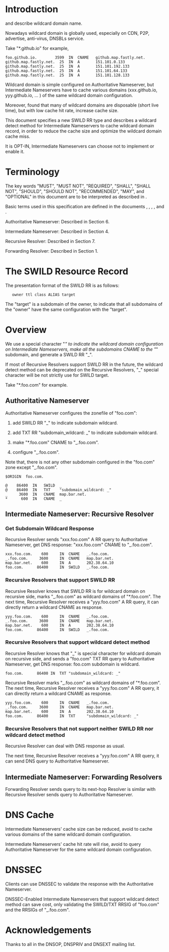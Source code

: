 # Introduction

<?rfc toc="yes"?>
<?rfc symrefs="yes"?>
<?rfc sortrefs="yes"?>
<?rfc subcompact="no"?>
<?rfc compact="yes"?>
<?rfc comments="yes"?>

[](#RFC1034) and [](#RFC4592) describe wildcard domain name.

Nowadays wildcard domain is globally used, especially on CDN, P2P, advertise, anti-virus, DNSBLs service.

Take "*.github.io" for example, 

    foo.github.io.		  3599	IN	CNAME	github.map.fastly.net.
    github.map.fastly.net.	25	IN	A	    151.101.0.133
    github.map.fastly.net.	25	IN	A	    151.101.192.133
    github.map.fastly.net.	25	IN	A	    151.101.64.133
    github.map.fastly.net.	25	IN	A	    151.101.128.133

Wildcard domain is simple configured on Authoritative Nameserver, but Intermediate Nameservers have to cache various domains (xxx.github.io, yyy.github.io, ... ) of the same wildcard domain configuration.

Moreover, [](#DNSNoise) found that many of wildcard domains are disposable (short live time), but with low cache hit rate, increase cache size.

This document specifies a new SWILD RR type and describes a wildcard detect method for Intermediate Nameservers to cache wildcard domain record, in order to reduce the cache size and optimize the wildcard domain cache miss.

It is OPT-IN, Intermediate Nameservers can choose not to implement or enable it.
   
# Terminology

The key words "MUST", "MUST NOT", "REQUIRED", "SHALL", "SHALL NOT", "SHOULD", "SHOULD NOT", "RECOMMENDED", "MAY", and "OPTIONAL" in this document are to be interpreted as described in [](#RFC2119).

Basic terms used in this specification are defined in the documents [](#RFC1034), [](#RFC1035), [](#RFC4592), [](#RFC7719), [](#RFC7871) and [](#RFC8020).

Authoritative Nameserver: Described in [](#RFC1035) Section 6.

Intermediate Nameserver: Described in [](#RFC7871) Section 4.   

Recursive Resolver: Described in [](#RFC1035) Section 7. 

Forwarding Resolver: Described in [](#RFC2308) Section 1.  

# The SWILD Resource Record

The presentation format of the SWILD RR is as follows:

       owner ttl class ALIAS target

The "target" is a subdomain of the owner, to indicate that all subdomains of the "owner" have the same configuration with the "target".

# Overview 

We use a special character "_" to indicate the wildcard domain configuration on Intermediate Nameservers, make all the subdomains CNAME to the "_" subdomain, and generate a SWILD RR "_".

If most of Recursive Resolvers support SWILD RR in the future, the wildcard detect method can be deprecated on the Recursive Resolvers, "_" special character will be not strictly use for SWILD target.

Take  "*.foo.com" for example.

## Authoritative Nameserver

Authoritative Nameserver configures the zonefile of "foo.com": 

1) add SWILD RR "_" to indicate subdomain wildcard.

2) add TXT RR "subdomain_wildcard: _" to indicate subdomain wildcard.

3) make "*.foo.com" CNAME to "_.foo.com". 

4) configure "_.foo.com".

Note that, there is not any other subdomain configured in the "foo.com" zone except "_.foo.com".

    $ORIGIN  foo.com.

    @    86400  IN   SWILD  _
    @    86400  IN   TXT    "subdomain_wildcard: _"
    _     3600  IN   CNAME  map.bar.net.
    *      600  IN   CNAME  _

## Intermediate Nameserver: Recursive Resolver

### Get Subdomain Wildcard Response

Recursive Resolver sends "xxx.foo.com" A RR query to Authoritative Nameserver, get DNS response: "xxx.foo.com" CNAME to "_.foo.com".

    xxx.foo.com.	600	    IN	CNAME	_.foo.com.
    _.foo.com.	   3600	    IN	CNAME	map.bar.net.
    map.bar.net.	600	    IN	A	    202.38.64.10
    foo.com.      86400     IN  SWILD   _.foo.com.

### Recursive Resolvers that support SWILD RR

Recursive Resolver knows that SWILD RR is for wildcard domain on recursive side, marks "_.foo.com" as wildcard domains of "*.foo.com".  The next time, Recursive Resolver receives a "yyy.foo.com" A RR query, it can directly return a wildcard CNAME as response.

    yyy.foo.com.	600	    IN	CNAME	_.foo.com.
    _.foo.com.	   3600	    IN	CNAME	map.bar.net.
    map.bar.net.	600	    IN	A	    202.38.64.10
    foo.com.      86400     IN  SWILD   _.foo.com.

### Recursive Resolvers that support wildcard detect method

Recursive Resolver knows that "_" is special character for wildcard domain on recursive side, and sends a "foo.com" TXT RR query to Authoritative Nameserver, get DNS response: foo.com subdomain is wildcard.

    foo.com.	  86400	IN	TXT	"subdomain_wildcard: _"

Recursive Resolver marks "_.foo.com" as wildcard domains of "*.foo.com".  The next time, Recursive Resolver receives a "yyy.foo.com" A RR query, it can directly return a wildcard CNAME as response.

    yyy.foo.com.	600	    IN	CNAME	_.foo.com.
    _.foo.com.	   3600	    IN	CNAME	map.bar.net.
    map.bar.net.	600	    IN	A	    202.38.64.10
    foo.com.      86400	    IN	TXT	    "subdomain_wildcard: _"

### Recursive Resolvers that not support neither SWILD RR nor wildcard detect method

Recursive Resolver can deal with DNS response as usual.

The next time, Recursive Resolver receives a "yyy.foo.com" A RR query, it can send DNS query to Authoritative Nameserver.

## Intermediate Nameserver: Forwarding Resolvers

Forwarding Resolver sends query to its next-hop Resolver is similar with Recursive Resolver sends query to Authoritative Nameserver.

# DNS Cache

Intermediate Nameservers' cache size can be reduced, avoid to cache various domains of the same wildcard domain configuration. 

Intermediate Nameservers' cache hit rate will rise, avoid to query Authoritative Nameserver for the same wildcard domain configuration.

# DNSSEC

Clients can use DNSSEC to validate the response with the Authoritative Nameserver.

DNSSEC-Enabled Intermediate Nameservers that support wildcard detect method can save cost, only validating the SWILD/TXT RRSIG of "foo.com" and the RRSIGs of "_.foo.com".

# Acknowledgements

Thanks to all in the DNSOP, DNSPRIV and DNSEXT mailing list.
